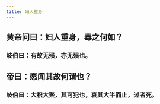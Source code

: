 ```yaml
---
title: 妇人重身
---
```


## 黄帝问曰：妇人重身，毒之何如？
### 岐伯曰：有故无殒，亦无殒也。
## 帝曰：愿闻其故何谓也？
### 岐伯曰：大积大聚，其可犯也，衰其大半而止，过者死。
